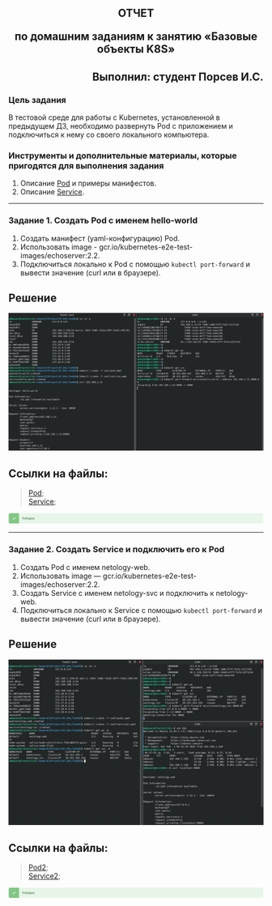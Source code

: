 
## <p style="text-align: center;">ОТЧЕТ</p> <p style="text-align: center;">по домашним заданиям к занятию «Базовые объекты K8S»</p>
## <p style="text-align: right;">Выполнил: студент Порсев И.С.</p>

### Цель задания

В тестовой среде для работы с Kubernetes, установленной в предыдущем ДЗ, необходимо развернуть Pod с приложением и подключиться к нему со своего локального компьютера. 

### Инструменты и дополнительные материалы, которые пригодятся для выполнения задания

1. Описание [Pod](https://kubernetes.io/docs/concepts/workloads/pods/) и примеры манифестов.
2. Описание [Service](https://kubernetes.io/docs/concepts/services-networking/service/).

------

### Задание 1. Создать Pod с именем hello-world

1. Создать манифест (yaml-конфигурацию) Pod.
2. Использовать image - gcr.io/kubernetes-e2e-test-images/echoserver:2.2.
3. Подключиться локально к Pod с помощью `kubectl port-forward` и вывести значение (curl или в браузере).

## Решение

![localImage](./screen_VII.02_1.png)    

## Ссылки на файлы:
>[Pod](./conf/pod.yaml);    
>[Service](./conf/service.yaml);   

![localImage](./Yes.png)


------

### Задание 2. Создать Service и подключить его к Pod

1. Создать Pod с именем netology-web.
2. Использовать image — gcr.io/kubernetes-e2e-test-images/echoserver:2.2.
3. Создать Service с именем netology-svc и подключить к netology-web.
4. Подключиться локально к Service с помощью `kubectl port-forward` и вывести значение (curl или в браузере).

## Решение

![localImage](./screen_VII.02_2.png)    

## Ссылки на файлы:
>[Pod2](./conf/pod2.yaml);    
>[Service2](./conf/service2.yaml);   

![localImage](./Yes.png)

